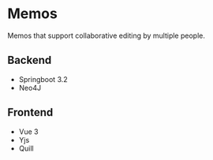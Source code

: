 # Memos
Memos that support collaborative editing by multiple people.

## Backend
- Springboot 3.2
- Neo4J


## Frontend
- Vue 3
- Yjs
- Quill
